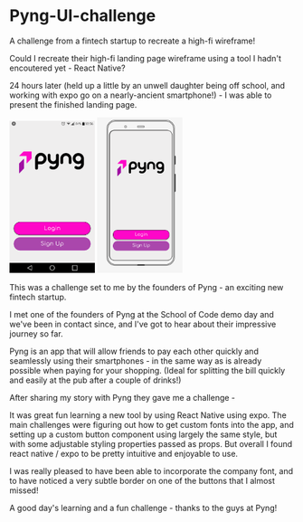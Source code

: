# Pyng-UI-challenge
A challenge from a fintech startup to recreate a high-fi wireframe!

Could I recreate their high-fi landing page wireframe using a tool I hadn't encoutered yet - React Native?

24 hours later (held up a little by an unwell daughter being off school, and working with expo go on a nearly-ancient smartphone!) - I was able to present the finished landing page.

<img src="https://github.com/CoderMrB/Pyng-UI-challenge/blob/main/assets/AppScreenshot.png" width="30%" height="30%" alt="image of UI designed in react native running on LG"/>
<img src="https://github.com/CoderMrB/Pyng-UI-challenge/blob/main/assets/wireframe.png" width="30%" height="30%" alt="image of original wireframe"/>

This was a challenge set to me by the founders of Pyng - an exciting new fintech startup.

I met one of the founders of Pyng at the School of Code demo day and we've been in contact since, and I've got to hear about their impressive journey so far.

Pyng is an app that will allow friends to pay each other quickly and seamlessly using their smartphones - in the same way as is already possible when paying for your shopping. (Ideal for splitting the bill quickly and easily at the pub after a couple of drinks!)

After sharing my story with Pyng they gave me a challenge -





It was great fun learning a new tool by using React Native using expo. The main challenges were figuring out how to get custom fonts into the app, and setting up a custom button component using largely the same style, but with some adjustable styling properties passed as props. But overall I found react native / expo to be pretty intuitive and enjoyable to use.

I was really pleased to have been able to incorporate the company font, and to have noticed a very subtle border on one of the buttons that I almost missed!

A good day's learning and a fun challenge - thanks to the guys at Pyng!
